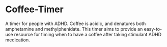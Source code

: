 # Coffee-Timer
A timer for people with ADHD. Coffee is acidic, and denatures both amphetamine and methylphenidate. This timer aims to provide an easy-to-use resource for timing when to have a coffee after taking stimulant ADHD medication. 
